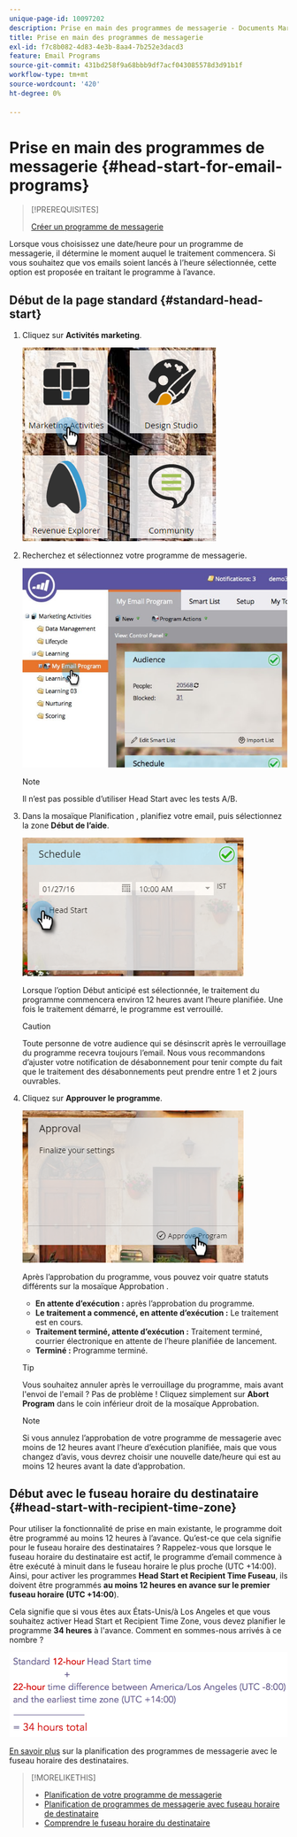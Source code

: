 ```yaml
---
unique-page-id: 10097202
description: Prise en main des programmes de messagerie - Documents Marketo - Documentation du produit
title: Prise en main des programmes de messagerie
exl-id: f7c8b082-4d83-4e3b-8aa4-7b252e3dacd3
feature: Email Programs
source-git-commit: 431bd258f9a68bbb9df7acf043085578d3d91b1f
workflow-type: tm+mt
source-wordcount: '420'
ht-degree: 0%

---
```


# Prise en main des programmes de messagerie {#head-start-for-email-programs}

>[!PREREQUISITES]
>
>[Créer un programme de messagerie](/help/marketo/product-docs/email-marketing/email-programs/creating-an-email-program/create-an-email-program.md)

Lorsque vous choisissez une date/heure pour un programme de messagerie, il détermine le moment auquel le traitement commencera. Si vous souhaitez que vos emails soient lancés à l’heure sélectionnée, cette option est proposée en traitant le programme à l’avance.

## Début de la page standard {#standard-head-start}

1. Cliquez sur **Activités marketing**.

   ![](assets/one-1.png)

1. Recherchez et sélectionnez votre programme de messagerie.

   ![](assets/selectemailprogram-4.jpg)

   >[!NOTE]
   >
   >Il n’est pas possible d’utiliser Head Start avec les tests A/B.

1. Dans la mosaïque Planification , planifiez votre email, puis sélectionnez la zone **Début de l’aide**.

   ![](assets/three-1.png)

   Lorsque l’option Début anticipé est sélectionnée, le traitement du programme commencera environ 12 heures avant l’heure planifiée. Une fois le traitement démarré, le programme est verrouillé.

   >[!CAUTION]
   >
   >Toute personne de votre audience qui se désinscrit après le verrouillage du programme recevra toujours l’email. Nous vous recommandons d’ajuster votre notification de désabonnement pour tenir compte du fait que le traitement des désabonnements peut prendre entre 1 et 2 jours ouvrables.

1. Cliquez sur **Approuver le programme**.

   ![](assets/four-1.png)

   Après l’approbation du programme, vous pouvez voir quatre statuts différents sur la mosaïque Approbation .

   * **En attente d’exécution :** après l’approbation du programme.
   * **Le traitement a commencé, en attente d’exécution :** Le traitement est en cours.
   * **Traitement terminé, attente d’exécution :** Traitement terminé, courrier électronique en attente de l’heure planifiée de lancement.
   * **Terminé :** Programme terminé.

   >[!TIP]
   >
   >Vous souhaitez annuler après le verrouillage du programme, mais avant l&#39;envoi de l&#39;email ? Pas de problème ! Cliquez simplement sur **Abort Program** dans le coin inférieur droit de la mosaïque Approbation.

   >[!NOTE]
   >
   >Si vous annulez l’approbation de votre programme de messagerie avec moins de 12 heures avant l’heure d’exécution planifiée, mais que vous changez d’avis, vous devrez choisir une nouvelle date/heure qui est au moins 12 heures avant la date d’approbation.

## Début avec le fuseau horaire du destinataire {#head-start-with-recipient-time-zone}

Pour utiliser la fonctionnalité de prise en main existante, le programme doit être programmé au moins 12 heures à l’avance. Qu’est-ce que cela signifie pour le fuseau horaire des destinataires ? Rappelez-vous que lorsque le fuseau horaire du destinataire est actif, le programme d’email commence à être exécuté à minuit dans le fuseau horaire le plus proche (UTC +14:00). Ainsi, pour activer les programmes **Head Start et Recipient Time Fuseau**, ils doivent être programmés **au moins 12 heures en avance sur le premier fuseau horaire (UTC +14:00**).

Cela signifie que si vous êtes aux États-Unis/à Los Angeles et que vous souhaitez activer Head Start et Recipient Time Zone, vous devez planifier le programme **34 heures** à l&#39;avance. Comment en sommes-nous arrivés à ce nombre ?

![](assets/image2017-12-5-13-3a11-3a46.png)

[En savoir plus](/help/marketo/product-docs/email-marketing/email-programs/email-program-actions/scheduling-with-recipient-time-zone/schedule-email-programs-with-recipient-time-zone.md) sur la planification des programmes de messagerie avec le fuseau horaire des destinataires.

>[!MORELIKETHIS]
>
>* [Planification de votre programme de messagerie](/help/marketo/product-docs/email-marketing/email-programs/email-program-actions/schedule-your-email-program.md)
>* [Planification de programmes de messagerie avec fuseau horaire de destinataire](/help/marketo/product-docs/email-marketing/email-programs/email-program-actions/scheduling-with-recipient-time-zone/schedule-email-programs-with-recipient-time-zone.md)
>* [Comprendre le fuseau horaire du destinataire](/help/marketo/product-docs/email-marketing/email-programs/email-program-actions/scheduling-with-recipient-time-zone/understanding-recipient-time-zone.md)
